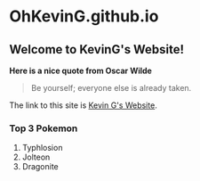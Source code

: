 # OhKevinG.github.io
## Welcome to KevinG's Website!

**Here is a nice quote from Oscar Wilde**
> Be yourself; everyone else is already taken.

The link to this site is [Kevin G's Website](https://OhKevinG.github.io).

### Top 3 Pokemon
1. Typhlosion
2. Jolteon
3. Dragonite

